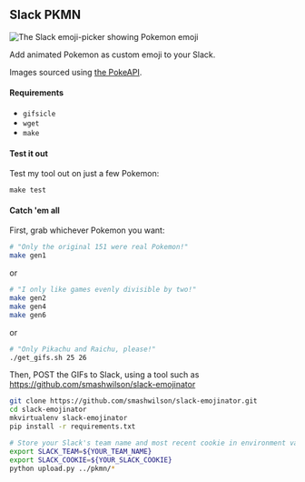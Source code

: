 Slack PKMN
---

![The Slack emoji-picker showing Pokemon emoji](https://user-images.githubusercontent.com/4959135/40698914-a0b5c7a4-639f-11e8-9ccc-f6caebbc24c9.gif)

Add animated Pokemon as custom emoji to your Slack.

Images sourced using [the PokeAPI](https://github.com/PokeAPI/pokeapi).

#### Requirements

- `gifsicle`
- `wget`
- `make`

#### Test it out

Test my tool out on just a few Pokemon:

```
make test
```

#### Catch 'em all

First, grab whichever Pokemon you want:

```bash
# "Only the original 151 were real Pokemon!"
make gen1
```

or

```bash
# "I only like games evenly divisible by two!"
make gen2
make gen4
make gen6
```

or

```bash
# "Only Pikachu and Raichu, please!"
./get_gifs.sh 25 26
```

Then, POST the GIFs to Slack, using a tool such as https://github.com/smashwilson/slack-emojinator

```bash
git clone https://github.com/smashwilson/slack-emojinator.git
cd slack-emojinator
mkvirtualenv slack-emojinator
pip install -r requirements.txt

# Store your Slack's team name and most recent cookie in environment variables
export SLACK_TEAM=${YOUR_TEAM_NAME}
export SLACK_COOKIE=${YOUR_SLACK_COOKIE}
python upload.py ../pkmn/*
```
